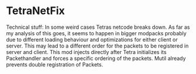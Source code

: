 # TetraNetFix


Technical stuff: 
In some weird cases Tetras netcode breaks down.
As far as my analysis of this goes, it seems to happen in bigger modpacks probably due to different loading behaviour and optimizations for either client or server.
This may lead to a different order for the packets to be registered in server and client.
This mod injects directly after Tetra initializes its Packethandler and forces a specific ordering of the packets.
Mutil already prevents double registration of Packets.
